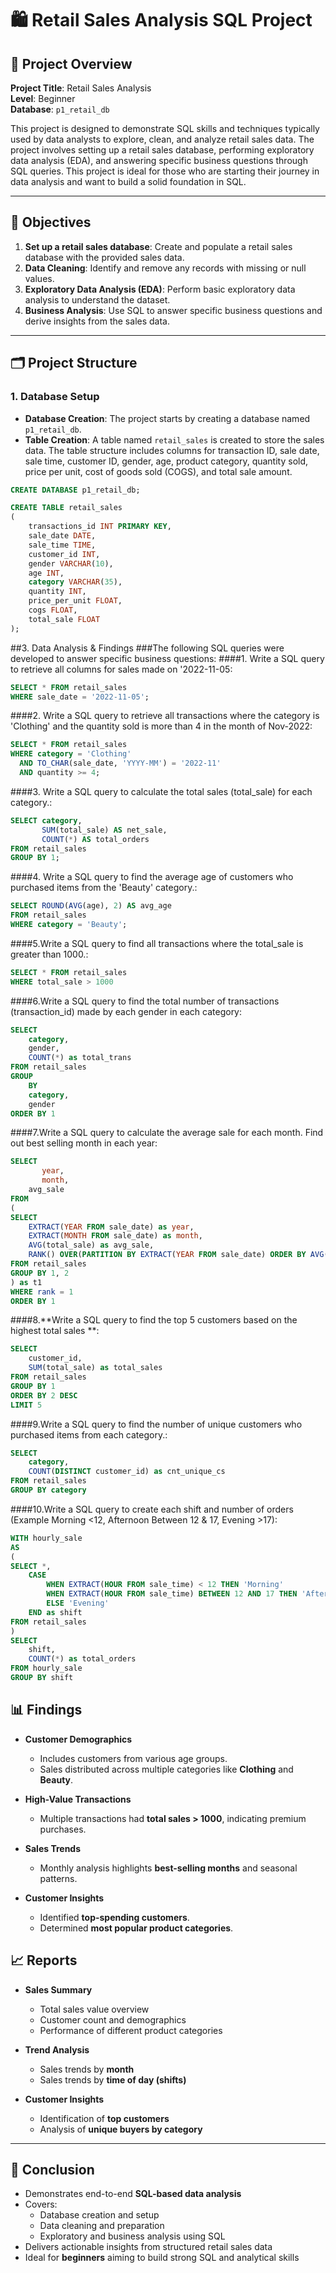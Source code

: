 # 🛍️ Retail Sales Analysis SQL Project

## 📘 Project Overview

**Project Title**: Retail Sales Analysis  
**Level**: Beginner  
**Database**: `p1_retail_db`

This project is designed to demonstrate SQL skills and techniques typically used by data analysts to explore, clean, and analyze retail sales data. The project involves setting up a retail sales database, performing exploratory data analysis (EDA), and answering specific business questions through SQL queries. This project is ideal for those who are starting their journey in data analysis and want to build a solid foundation in SQL.

---

## 🎯 Objectives

1. **Set up a retail sales database**: Create and populate a retail sales database with the provided sales data.  
2. **Data Cleaning**: Identify and remove any records with missing or null values.  
3. **Exploratory Data Analysis (EDA)**: Perform basic exploratory data analysis to understand the dataset.  
4. **Business Analysis**: Use SQL to answer specific business questions and derive insights from the sales data.  

---

## 🗂️ Project Structure

### 1. Database Setup

- **Database Creation**: The project starts by creating a database named `p1_retail_db`.
- **Table Creation**: A table named `retail_sales` is created to store the sales data. The table structure includes columns for transaction ID, sale date, sale time, customer ID, gender, age, product category, quantity sold, price per unit, cost of goods sold (COGS), and total sale amount.

```sql
CREATE DATABASE p1_retail_db;

CREATE TABLE retail_sales
(
    transactions_id INT PRIMARY KEY,
    sale_date DATE,	
    sale_time TIME,
    customer_id INT,	
    gender VARCHAR(10),
    age INT,
    category VARCHAR(35),
    quantity INT,
    price_per_unit FLOAT,	
    cogs FLOAT,
    total_sale FLOAT
);

```
##3. Data Analysis & Findings
###The following SQL queries were developed to answer specific business questions:
####1. Write a SQL query to retrieve all columns for sales made on '2022-11-05:
```sql
SELECT * FROM retail_sales
WHERE sale_date = '2022-11-05';
```

####2. Write a SQL query to retrieve all transactions where the category is 'Clothing' and the quantity sold is more than 4 in the month of Nov-2022:
```sql
SELECT * FROM retail_sales
WHERE category = 'Clothing'
  AND TO_CHAR(sale_date, 'YYYY-MM') = '2022-11'
  AND quantity >= 4;
```
####3. Write a SQL query to calculate the total sales (total_sale) for each category.:
```sql
SELECT category,
       SUM(total_sale) AS net_sale,
       COUNT(*) AS total_orders
FROM retail_sales
GROUP BY 1;
```

####4. Write a SQL query to find the average age of customers who purchased items from the 'Beauty' category.:
```sql
SELECT ROUND(AVG(age), 2) AS avg_age
FROM retail_sales
WHERE category = 'Beauty';
```
####5.Write a SQL query to find all transactions where the total_sale is greater than 1000.:
```sql
SELECT * FROM retail_sales
WHERE total_sale > 1000
```
####6.Write a SQL query to find the total number of transactions (transaction_id) made by each gender in each category:
```sql
SELECT 
    category,
    gender,
    COUNT(*) as total_trans
FROM retail_sales
GROUP 
    BY 
    category,
    gender
ORDER BY 1
```
####7.Write a SQL query to calculate the average sale for each month. Find out best selling month in each year:
```sql
SELECT 
       year,
       month,
    avg_sale
FROM 
(    
SELECT 
    EXTRACT(YEAR FROM sale_date) as year,
    EXTRACT(MONTH FROM sale_date) as month,
    AVG(total_sale) as avg_sale,
    RANK() OVER(PARTITION BY EXTRACT(YEAR FROM sale_date) ORDER BY AVG(total_sale) DESC) as rank
FROM retail_sales
GROUP BY 1, 2
) as t1
WHERE rank = 1
ORDER BY 1
```

####8.**Write a SQL query to find the top 5 customers based on the highest total sales **:
```sql
SELECT 
    customer_id,
    SUM(total_sale) as total_sales
FROM retail_sales
GROUP BY 1
ORDER BY 2 DESC
LIMIT 5
```

####9.Write a SQL query to find the number of unique customers who purchased items from each category.:
```sql
SELECT 
    category,    
    COUNT(DISTINCT customer_id) as cnt_unique_cs
FROM retail_sales
GROUP BY category
```

####10.Write a SQL query to create each shift and number of orders (Example Morning <12, Afternoon Between 12 & 17, Evening >17):
```sql
WITH hourly_sale
AS
(
SELECT *,
    CASE
        WHEN EXTRACT(HOUR FROM sale_time) < 12 THEN 'Morning'
        WHEN EXTRACT(HOUR FROM sale_time) BETWEEN 12 AND 17 THEN 'Afternoon'
        ELSE 'Evening'
    END as shift
FROM retail_sales
)
SELECT 
    shift,
    COUNT(*) as total_orders    
FROM hourly_sale
GROUP BY shift
```
## 📊 Findings

- **Customer Demographics**
  - Includes customers from various age groups.
  - Sales distributed across multiple categories like **Clothing** and **Beauty**.

- **High-Value Transactions**
  - Multiple transactions had **total sales > 1000**, indicating premium purchases.

- **Sales Trends**
  - Monthly analysis highlights **best-selling months** and seasonal patterns.

- **Customer Insights**
  - Identified **top-spending customers**.
  - Determined **most popular product categories**.
## 📈 Reports

- **Sales Summary**
  - Total sales value overview
  - Customer count and demographics
  - Performance of different product categories

- **Trend Analysis**
  - Sales trends by **month**
  - Sales trends by **time of day (shifts)**

- **Customer Insights**
  - Identification of **top customers**
  - Analysis of **unique buyers by category**

---

## 🧠 Conclusion

- Demonstrates end-to-end **SQL-based data analysis**
- Covers:
  - Database creation and setup
  - Data cleaning and preparation
  - Exploratory and business analysis using SQL
- Delivers actionable insights from structured retail sales data
- Ideal for **beginners** aiming to build strong SQL and analytical skills
